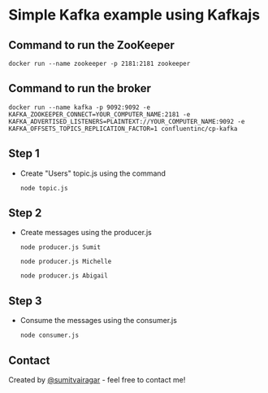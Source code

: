 # Simple Kafka example using Kafkajs

## Command to run the ZooKeeper
`docker run --name zookeeper -p 2181:2181 zookeeper`

## Command to run the broker
`docker run --name kafka -p 9092:9092 -e KAFKA_ZOOKEEPER_CONNECT=YOUR_COMPUTER_NAME:2181 -e KAFKA_ADVERTISED_LISTENERS=PLAINTEXT://YOUR_COMPUTER_NAME:9092 -e KAFKA_OFFSETS_TOPICS_REPLICATION_FACTOR=1 confluentinc/cp-kafka`

## Step 1

- Create "Users" topic.js using the command

  `node topic.js`

## Step 2

- Create messages using the producer.js

  `node producer.js Sumit`
  
  `node producer.js Michelle`
  
  `node producer.js Abigail`

## Step 3

- Consume the messages using the consumer.js

  `node consumer.js`
  
  
  
## Contact
Created by [@sumitvairagar](https://www.linkedin.com/in/sumit-vairagar-719a4558/) - feel free to contact me!

